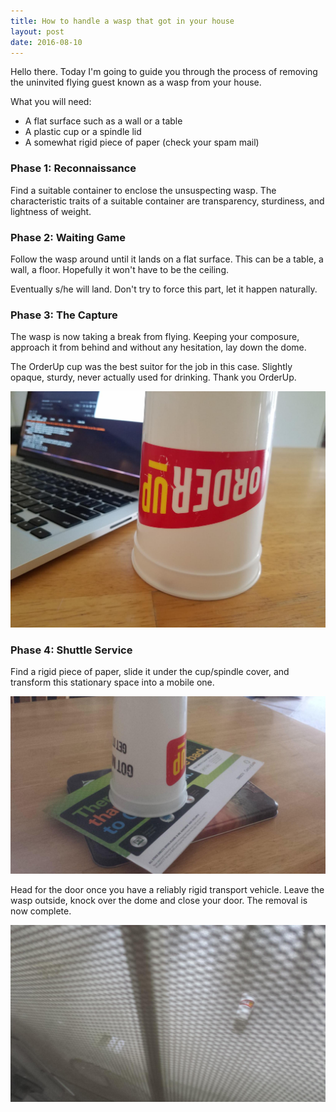 ```yaml
---
title: How to handle a wasp that got in your house
layout: post
date: 2016-08-10
---
```


Hello there. Today I'm going to guide you through the process of removing the uninvited flying guest known as a wasp from your house.

What you will need:

* A flat surface such as a wall or a table
* A plastic cup or a spindle lid
* A somewhat rigid piece of paper (check your spam mail)

### Phase 1: Reconnaissance

Find a suitable container to enclose the unsuspecting wasp. The characteristic traits of a suitable container are transparency, sturdiness, and lightness of weight.

### Phase 2: Waiting Game

Follow the wasp around until it lands on a flat surface. This can be a table, a wall, a floor. Hopefully it won't have to be the ceiling.

Eventually s/he will land. Don't try to force this part, let it happen naturally.

### Phase 3: The Capture

The wasp is now taking a break from flying. Keeping your composure, approach it from behind and without any hesitation, lay down the dome.

The OrderUp cup was the best suitor for the job in this case. Slightly opaque, sturdy, never actually used for drinking. Thank you OrderUp.

<img id="wasp1" src="/images/wasp1.jpg" alt="wasp1">

### Phase 4: Shuttle Service

Find a rigid piece of paper, slide it under the cup/spindle cover, and transform this stationary space into a mobile one.

<img id="wasp2" src="/images/wasp2.jpg" alt="wasp2">

Head for the door once you have a reliably rigid transport vehicle. Leave the wasp outside, knock over the dome and close your door. The removal is now complete.

<img id="wasp3" src="/images/wasp3.jpg" alt="wasp3">
